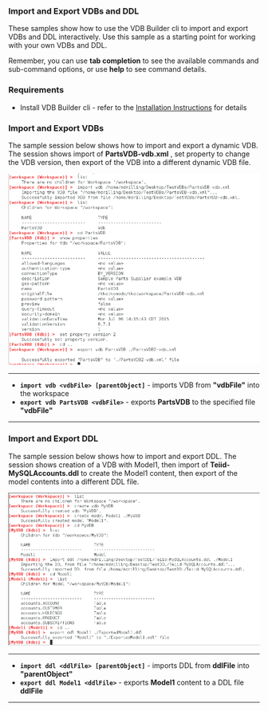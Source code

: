### Import and Export VDBs and DDL

These samples show how to use the VDB Builder cli to import and export VDBs and DDL interactively.  Use this sample as a starting point for working with your own VDBs and DDL.

Remember, you can use __tab completion__ to see the available commands and sub-command options, or use __help__ to see command details.


### Requirements

* Install VDB Builder cli - refer to the [Installation Instructions](install-cli.md) for details


### Import and Export VDBs

The sample session below shows how to import and export a dynamic VDB.  The session shows import of __PartsVDB-vdb.xml__ , set property to change the VDB version, then export of the VDB into a different dynamic VDB file.

![Import-Export VDB Session](img/cli-import-export-VDB.png)

---
* __``` import vdb <vdbFile> [parentObject] ```__ - imports VDB from __"vdbFile"__ into the workspace
* __``` export vdb PartsVDB <vdbFile> ```__ - exports __PartsVDB__ to the specified file __"vdbFile"__
---

### Import and Export DDL

The sample session below shows how to import and export DDL.  The session shows creation of a VDB with Model1, then import of __Teiid-MySQLAccounts.ddl__ to create the Model1 content, then export of the model contents into a different DDL file.

![Import-Export DDL Session](img/cli-import-export-DDL.png)

---
* __``` import ddl <ddlFile> [parentObject] ```__ - imports DDL from __ddlFile__ into __"parentObject"__
* __``` export ddl Model1 <ddlFile> ```__ - exports __Model1__ content to a DDL file __ddlFile__
---

